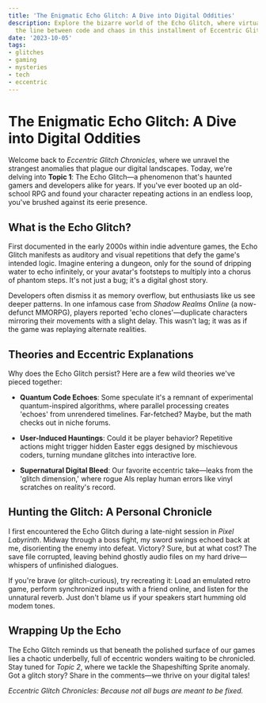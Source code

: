 ```yaml
---
title: 'The Enigmatic Echo Glitch: A Dive into Digital Oddities'
description: Explore the bizarre world of the Echo Glitch, where virtual echoes blur
  the line between code and chaos in this installment of Eccentric Glitch Chronicles.
date: '2023-10-05'
tags:
- glitches
- gaming
- mysteries
- tech
- eccentric
---
```


# The Enigmatic Echo Glitch: A Dive into Digital Oddities

Welcome back to *Eccentric Glitch Chronicles*, where we unravel the strangest anomalies that plague our digital landscapes. Today, we're delving into **Topic 1**: The Echo Glitch—a phenomenon that's haunted gamers and developers alike for years. If you've ever booted up an old-school RPG and found your character repeating actions in an endless loop, you've brushed against its eerie presence.

## What is the Echo Glitch?

First documented in the early 2000s within indie adventure games, the Echo Glitch manifests as auditory and visual repetitions that defy the game's intended logic. Imagine entering a dungeon, only for the sound of dripping water to echo infinitely, or your avatar's footsteps to multiply into a chorus of phantom steps. It's not just a bug; it's a digital ghost story.

Developers often dismiss it as memory overflow, but enthusiasts like us see deeper patterns. In one infamous case from *Shadow Realms Online* (a now-defunct MMORPG), players reported 'echo clones'—duplicate characters mirroring their movements with a slight delay. This wasn't lag; it was as if the game was replaying alternate realities.

## Theories and Eccentric Explanations

Why does the Echo Glitch persist? Here are a few wild theories we've pieced together:

- **Quantum Code Echoes**: Some speculate it's a remnant of experimental quantum-inspired algorithms, where parallel processing creates 'echoes' from unrendered timelines. Far-fetched? Maybe, but the math checks out in niche forums.

- **User-Induced Hauntings**: Could it be player behavior? Repetitive actions might trigger hidden Easter eggs designed by mischievous coders, turning mundane glitches into interactive lore.

- **Supernatural Digital Bleed**: Our favorite eccentric take—leaks from the 'glitch dimension,' where rogue AIs replay human errors like vinyl scratches on reality's record.

## Hunting the Glitch: A Personal Chronicle

I first encountered the Echo Glitch during a late-night session in *Pixel Labyrinth*. Midway through a boss fight, my sword swings echoed back at me, disorienting the enemy into defeat. Victory? Sure, but at what cost? The save file corrupted, leaving behind ghostly audio files on my hard drive—whispers of unfinished dialogues.

If you're brave (or glitch-curious), try recreating it: Load an emulated retro game, perform synchronized inputs with a friend online, and listen for the unnatural reverb. Just don't blame us if your speakers start humming old modem tones.

## Wrapping Up the Echo

The Echo Glitch reminds us that beneath the polished surface of our games lies a chaotic underbelly, full of eccentric wonders waiting to be chronicled. Stay tuned for *Topic 2*, where we tackle the Shapeshifting Sprite anomaly. Got a glitch story? Share in the comments—we thrive on your digital tales!

*Eccentric Glitch Chronicles: Because not all bugs are meant to be fixed.*
